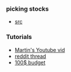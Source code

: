 ### picking stocks
- [src](https://www.reddit.com/r/investing/comments/3ny2aq/how_do_you_research_a_stock_and_decide_whether_to/)

### Tutorials
- [Martin's Youtube vid](https://www.youtube.com/watch?v=ARrNYyJEnFI)
- [reddit thread](https://www.reddit.com/r/stocks/comments/93djbg/are_there_any_good_youtube_channels_that_teach/)
- [100$ budget](https://www.reddit.com/r/stocks/comments/8tm9o8/goof_around_with_100month/)